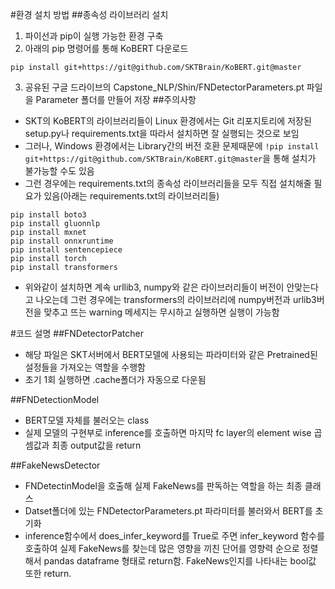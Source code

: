 #환경 설치 방법
##종속성 라이브러리 설치
1. 파이선과 pip이 실행 가능한 환경 구축
2. 아래의 pip 명령어를 통해 KoBERT 다운로드
```
pip install git+https://git@github.com/SKTBrain/KoBERT.git@master
```
3. 공유된 구글 드라이브의 Capstone_NLP/Shin/FNDetectorParameters.pt 파일을 Parameter 폴더를 만들어 저장
##주의사항
- SKT의 KoBERT의 라이브러리들이 Linux 환경에서는 Git 리포지토리에 저장된 setup.py나 requirements.txt을 따라서 설치하면 잘 실행되는 것으로 보임
- 그러나, Windows 환경에서는 Library간의 버전 호환 문제때문에
```!pip install git+https://git@github.com/SKTBrain/KoBERT.git@master```을 통해 설치가 불가능할 수도 있음
- 그런 경우에는 requirements.txt의 종속성 라이브러리들을 모두 직접 설치해줄 필요가 있음(아래는 requirements.txt의 라이브러리들)
```
pip install boto3
pip install gluonnlp
pip install mxnet
pip install onnxruntime
pip install sentencepiece
pip install torch
pip install transformers
```
- 위와같이 설치하면 계속 urllib3, numpy와 같은 라이브러리들이 버전이 안맞는다고 나오는데 그런 경우에는 transformers의 라이브러리에 numpy버전과 urlib3버전을 맞추고 뜨는 warning 메세지는 무시하고 실행하면 실행이 가능함

#코드 설명
##FNDetectorPatcher
- 해당 파일은 SKT서버에서 BERT모델에 사용되는 파라미터와 같은 Pretrained된 설정들을 가져오는 역할을 수행함
- 초기 1회 실행하면 .cache폴더가 자동으로 다운됨

##FNDetectionModel
- BERT모델 자체를 불러오는 class
- 실제 모델의 구현부로 inference를 호출하면 마지막 fc layer의 element wise 곱셈값과 최종 output값을 return 

##FakeNewsDetector
- FNDetectinModel을 호출해 실제 FakeNews를 판독하는 역할을 하는 최종 클래스
- Datset폴더에 있는 FNDetectorParameters.pt 파라미터를 불러와서 BERT를 초기화
- inference함수에서 does_infer_keyword를 True로 주면 infer_keyword 함수를 호출하여 실제 FakeNews를 찾는데 많은 영향을 끼친 단어를 영향력 순으로 정렬해서 pandas dataframe 형태로 return함. FakeNews인지를 나타내는 bool값 또한 return.